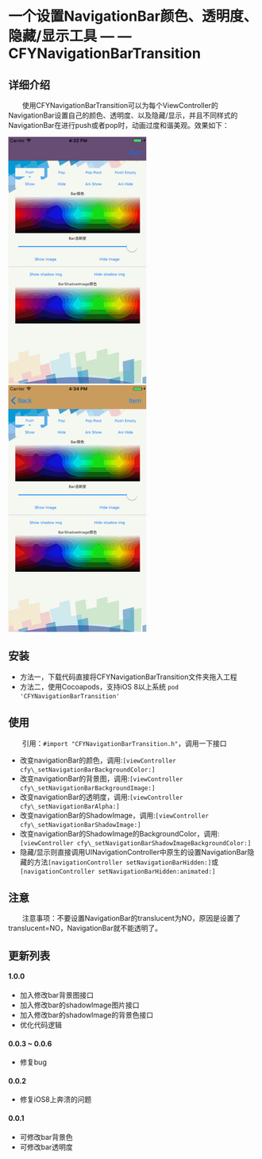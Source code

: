 # 一个设置NavigationBar颜色、透明度、隐藏/显示工具 — — CFYNavigationBarTransition

## 详细介绍
　　使用CFYNavigationBarTransition可以为每个ViewController的NavigationBar设置自己的颜色、透明度、以及隐藏/显示，并且不同样式的NavigationBar在进行push或者pop时，动画过度和谐美观。效果如下：

![修改NavigationBar样式](https://github.com/CaffreySun/CFYNavigationBarTransition/blob/master/DemoImage/cfydemo1.gif?raw=true "修改NavigationBar样式") ![不同样式的NavigationBar进行pop时的过度](https://github.com/CaffreySun/CFYNavigationBarTransition/blob/master/DemoImage/cfydemo2.gif?raw=true "不同样式的NavigationBar进行pop时的过度")

## 安装
- 方法一，下载代码直接将CFYNavigationBarTransition文件夹拖入工程
- 方法二，使用Cocoapods，支持iOS 8以上系统
 `pod 'CFYNavigationBarTransition'`

## 使用
　　引用：`#import "CFYNavigationBarTransition.h"`，调用一下接口
- 改变navigationBar的颜色，调用:`[viewController cfy\_setNavigationBarBackgroundColor:]`
- 改变navigationBar的背景图，调用:`[viewController cfy\_setNavigationBarBackgroundImage:]`
- 改变navigationBar的透明度，调用:`[viewController cfy\_setNavigationBarAlpha:]`
- 改变navigationBar的ShadowImage，调用:`[viewController cfy\_setNavigationBarShadowImage:]`
- 改变navigationBar的ShadowImage的BackgroundColor，调用:`[viewController cfy\_setNavigationBarShadowImageBackgroundColor:]`
- 隐藏/显示则直接调用UINavigationController中原生的设置NavigationBar隐藏的方法`[navigationController setNavigationBarHidden:]`或`[navigationController setNavigationBarHidden:animated:]`

## 注意
　　注意事项：不要设置NavigationBar的translucent为NO，原因是设置了translucent=NO，NavigationBar就不能透明了。

## 更新列表
#### 1.0.0
- 加入修改bar背景图接口
- 加入修改bar的shadowImage图片接口
- 加入修改bar的shadowImage的背景色接口
- 优化代码逻辑

#### 0.0.3 ~ 0.0.6
- 修复bug

#### 0.0.2
- 修复iOS8上奔溃的问题

#### 0.0.1
- 可修改bar背景色
- 可修改bar透明度
